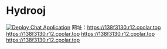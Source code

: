 # Hydrooj
[![Deploy Chat Application](https://github.com/zjx-kimi/Hydrooj/actions/workflows/deploy.yml/badge.svg)](https://github.com/zjx-kimi/Hydrooj/actions/workflows/deploy.yml)
网址：https://138f3130.r12.cpolar.top
https://138f3130.r12.cpolar.top
https://138f3130.r12.cpolar.top
https://138f3130.r12.cpolar.top
